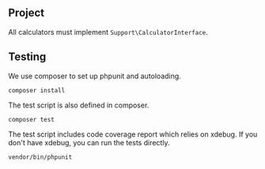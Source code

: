 ## Project

All calculators must implement `Support\CalculatorInterface`.

## Testing

We use composer to set up phpunit and autoloading.

```
composer install
```

The test script is also defined in composer.

```
composer test
```

The test script includes code coverage report which relies on xdebug. If you
don't have xdebug, you can run the tests directly.

```
vendor/bin/phpunit
```
